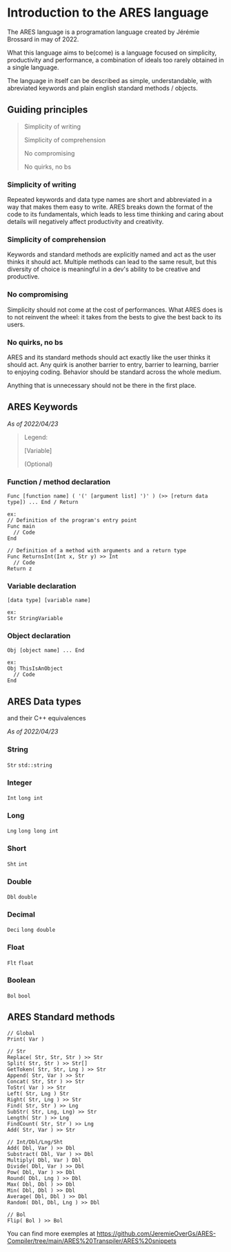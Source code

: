 # Introduction to the ARES language

The ARES language is a programation language created by Jérémie Brossard in may of 2022.

What this language aims to be(come) is a language focused on simplicity, productivity and performance, a combination of ideals too rarely obtained in a single language.

The language in itself can be described as simple, understandable, with abreviated keywords and plain english standard methods / objects.

## Guiding principles

>Simplicity of writing
>
>Simplicity of comprehension
>
>No compromising
>
>No quirks, no bs

### Simplicity of writing

Repeated keywords and data type names are short and abbreviated in a way that makes them easy to write. ARES breaks down the format of the code to its fundamentals, which leads to less time thinking and caring about details will negatively affect productivity and creativity.

### Simplicity of comprehension

Keywords and standard methods are explicitly named and act as the user thinks it should act. Multiple methods can lead to the same result, but this diversity of choice is meaningful in a dev's ability to be creative and productive.

### No compromising

Simplicity should not come at the cost of performances. What ARES does is to not reinvent the wheel: it takes from the bests to give the best back to its users.

### No quirks, no bs

ARES and its standard methods should act exactly like the user thinks it should act. Any quirk is another barrier to entry, barrier to learning, barrier to enjoying coding. Behavior should be standard across the whole medium.

Anything that is unnecessary should not be there in the first place.

## ARES Keywords

*As of 2022/04/23*

>Legend:
>
>[Variable]
>
>(Optional)

### Function / method declaration

```
Func [function name] ( '(' [argument list] ')' ) (>> [return data type]) ... End / Return

ex:
// Definition of the program's entry point
Func main
  // Code
End

// Definition of a method with arguments and a return type
Func ReturnsInt(Int x, Str y) >> Int
  // Code
Return z
```

### Variable declaration
```
[data type] [variable name]

ex:
Str StringVariable
```

### Object declaration
```
Obj [object name] ... End

ex:
Obj ThisIsAnObject
  // Code
End
```

## ARES Data types

and their C++ equivalences

*As of 2022/04/23*

### String
`Str` `std::string`

### Integer
`Int` `long int`

### Long
`Lng` `long long int`

### Short
`Sht` `int`

### Double
`Dbl` `double`

### Decimal
`Deci` `long double`

### Float
`Flt` `float`

### Boolean
`Bol` `bool`

## ARES Standard methods

```
// Global
Print( Var )

// Str
Replace( Str, Str, Str ) >> Str
Split( Str, Str ) >> Str[]
GetToken( Str, Str, Lng ) >> Str
Append( Str, Var ) >> Str
Concat( Str, Str ) >> Str
ToStr( Var ) >> Str
Left( Str, Lng ) Str
Right( Str, Lng ) >> Str
Find( Str, Str ) >> Lng
SubStr( Str, Lng, Lng) >> Str
Length( Str ) >> Lng
FindCount( Str, Str ) >> Lng
Add( Str, Var ) >> Str

// Int/Dbl/Lng/Sht
Add( Dbl, Var ) >> Dbl
Substract( Dbl, Var ) >> Dbl
Multiply( Dbl, Var ) Dbl
Divide( Dbl, Var ) >> Dbl
Pow( Dbl, Var ) >> Dbl
Round( Dbl, Lng ) >> Dbl
Max( Dbl, Dbl ) >> Dbl
Min( Dbl, Dbl ) >> Dbl
Average( Dbl, Dbl ) >> Dbl
Random( Dbl, Dbl, Lng ) >> Dbl

// Bol
Flip( Bol ) >> Bol
```

You can find more exemples at https://github.com/JeremieOverGs/ARES-Compiler/tree/main/ARES%20Transpiler/ARES%20snippets
